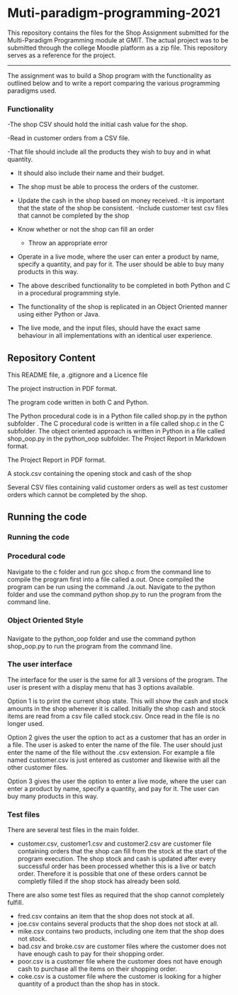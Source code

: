 # Muti-paradigm-programming-2021 #

This repository contains the files for the Shop Assignment submitted for the Multi-Paradigm Programming module at GMIT. The actual project was to be submitted through the college Moodle platform as a zip file. This repository serves as a reference for the project.

----------------------------------------------------------------------------

The assignment was to build a Shop program with the functionality as outlined below and to write a report comparing the various programming paradigms used.

### Functionality ###

-The shop CSV should hold the initial cash value for the shop.

-Read in customer orders from a CSV file.

  -That file should include all the products they wish to buy and in what quantity.
   -  It should also include their name and their budget.


 - The shop must be able to process the orders of the customer.

  - Update the cash in the shop based on money received.
      -It is important that the state of the shop be consistent.
      -Include customer test csv files that cannot be completed by the shop
  - Know whether or not the shop can fill an order
     - Throw an appropriate error


- Operate in a live mode, where the user can enter a product by name, specify a quantity, and pay for it. The user should be able to buy many products in this way.

 - The above described functionality to be completed in both Python and C in a procedural programming style.

 - The functionality of the shop is replicated in an Object Oriented manner using either Python or Java.

 - The live mode, and the input files, should have the exact same behaviour in all implementations with an identical user experience.




## Repository Content

This README file, a .gitignore and a Licence file

The project instruction in PDF format.

The program code written in both C and Python.

The Python procedural code is in a Python file called shop.py in the python subfolder .
The C procedural code is written in a file called shop.c in the C subfolder.
The object oriented approach is written in Python in a file called shop_oop.py in the python_oop subfolder.
The Project Report in Markdown format.

The Project Report in PDF format.

A stock.csv containing the opening stock and cash of the shop

Several CSV files containing valid customer orders as well as test customer orders which cannot be completed by the shop.


## Running the code ##


### Running the code ###

### Procedural code ###

Navigate to the c folder and run gcc shop.c from the command line to compile the program first into a file called a.out. Once compiled the program can be run using the command ./a.out.
Navigate to the python folder and use the command python shop.py to run the program from the command line.

### Object Oriented Style 
###
Navigate to the python_oop folder and use the command python shop_oop.py to run the program from the command line.


### The user interface ###

The interface for the user is the same for all 3 versions of the program. The user is present with a display menu that has 3 options available.

Option 1 is to print the current shop state. This will show the cash and stock amounts in the shop whenever it is called. Initially the shop cash and stock items are read from a csv file called stock.csv. Once read in the file is no longer used.

Option 2 gives the user the option to act as a customer that has an order in a file. The user is asked to enter the name of the file. The user should just enter the name of the file without the .csv extension. For example a file named customer.csv is just entered as customer and likewise with all the other customer files.

Option 3 gives the user the option to enter a live mode, where the user can enter a product by name, specify a quantity, and pay for it. The user can buy many products in this way.


### Test files ###

There are several test files in the main folder.

 - customer.csv, customer1.csv and customer2.csv are customer file containing orders that the shop can fill from the stock at the start of the program execution. The shop stock and cash is updated after every successful order has been processed whether this is a live or batch order. Therefore it is possible that one of these orders cannot be completly filled if the shop stock has already been sold.
 
There are also some test files as required that the shop cannot completely fulfill.

 - fred.csv contains an item that the shop does not stock at all.
 - joe.csv contains several products that the shop does not stock at all.
 - mike.csv contains two products, including one item that the shop does not stock.
 - bad.csv and broke.csv are customer files where the customer does not have enough cash to pay for their shopping order.
 - poor.csv is a customer file where the customer does not have enough cash to purchase all the items on their shopping order.
 - coke.csv is a customer file where the customer is looking for a higher quantity of a product than the shop has in stock.


